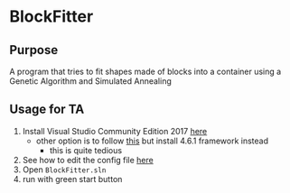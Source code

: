 # BlockFitter
## Purpose

A program that tries to fit shapes made of blocks into a container using a Genetic Algorithm and Simulated Annealing

## Usage for TA

1. Install Visual Studio Community Edition 2017 [here](https://www.visualstudio.com/free-developer-offers/)
   * other option is to follow [this](https://stackoverflow.com/questions/32070490/how-to-build-net-4-6-framework-app-without-visual-studio-installed?utm_medium=organic&utm_source=google_rich_qa&utm_campaign=google_rich_qa) but install 4.6.1 framework instead
     * this is quite tedious
2. See how to edit the config file [here](./BlockFitter/config-readme.md)
3. Open `BlockFitter.sln`
4. run with green start button